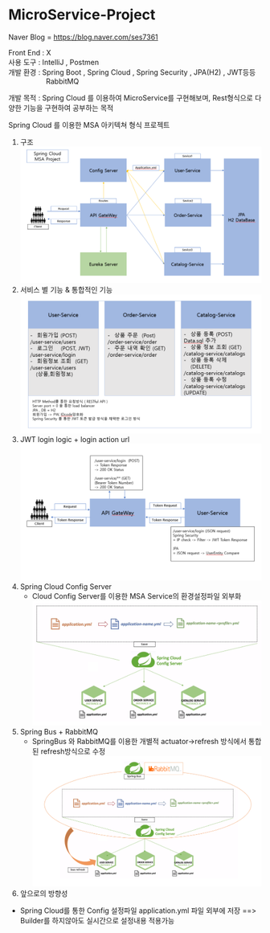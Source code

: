 # MicroService-Project
Naver Blog = https://blog.naver.com/ses7361

Front End : X <br>
사용 도구 : IntelliJ , Postmen <br>
개발 환경 : Spring Boot , Spring Cloud , Spring Security , JPA(H2) , JWT등등<br>
           &nbsp;&nbsp;&nbsp;&nbsp;&nbsp;&nbsp;&nbsp;&nbsp;&nbsp;&nbsp;&nbsp;&nbsp;&nbsp;&nbsp;&nbsp;&nbsp;&nbsp;&nbsp;&nbsp;RabbitMQ

개발 목적 : Spring Cloud 를 이용하여 MicroService를 구현해보며,
Rest형식으로 다양한 기능을 구현하여 공부하는 목적




Spring Cloud 를 이용한 MSA 아키텍쳐 형식 프로젝트
1. 구조
![img_10.png](img_10.png)
2. 서비스 별 기능 & 통합적인 기능
![img_7.png](img_7.png)
3. JWT login logic + login action url
![img_8.png](img_8.png)
4. Spring Cloud Config Server
   - Cloud Config Server를 이용한 MSA Service의 환경설정파일 외부화
    ![img_9.png](img_9.png)
5. Spring Bus + RabbitMQ
   - SpringBus 와 RabbitMQ를 이용한 개별적 actuator->refresh 방식에서
    통합된 refresh방식으로 수정
     ![img_1.png](img_1.png)
5. 앞으로의 방향성
- Spring Cloud를 통한 Config 설정파일 application.yml 파일 외부에 저장
==> Builder를 하지않아도 실시간으로 설정내용 적용가능



